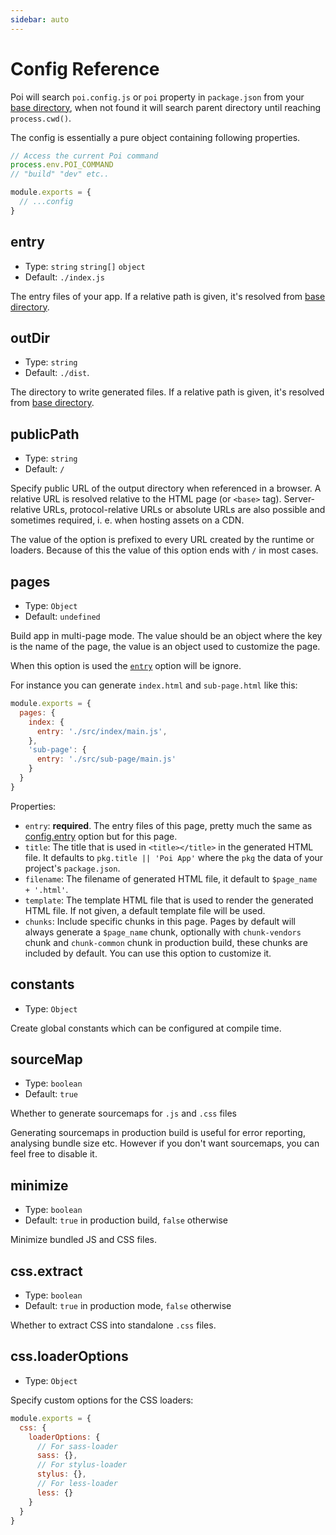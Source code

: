 ```yaml
---
sidebar: auto
---
```


# Config Reference

Poi will search `poi.config.js` or `poi` property in `package.json` from your [base directory](cli.md#base-directory), when not found it will search parent directory until reaching `process.cwd()`.

The config is essentially a pure object containing following properties.

```js
// Access the current Poi command
process.env.POI_COMMAND
// "build" "dev" etc..

module.exports = {
  // ...config
}
```

## entry

- Type: `string` `string[]` `object`
- Default: `./index.js`

The entry files of your app. If a relative path is given, it's resolved from [base directory](cli.md#base-directory).

## outDir

- Type: `string`
- Default: `./dist`.

The directory to write generated files. If a relative path is given, it's resolved from [base directory](cli.md#base-directory).

## publicPath

- Type: `string`
- Default: `/`

Specify public URL of the output directory when referenced in a browser. A relative URL is resolved relative to the HTML page (or `<base>` tag). Server-relative URLs, protocol-relative URLs or absolute URLs are also possible and sometimes required, i. e. when hosting assets on a CDN.

The value of the option is prefixed to every URL created by the runtime or loaders. Because of this the value of this option ends with `/` in most cases.

## pages

- Type: `Object`
- Default: `undefined`

Build app in multi-page mode. The value should be an object where the key is the name of the page, the value is an object used to customize the page.

When this option is used the [`entry`](#entry) option will be ignore.

For instance you can generate `index.html` and `sub-page.html` like this:

```js
module.exports = {
  pages: {
    index: {
      entry: './src/index/main.js',
    },
    'sub-page': {
      entry: './src/sub-page/main.js'
    }
  }
}
```

Properties:

- `entry`: **required**. The entry files of this page, pretty much the same as [config.entry](#entry) option but for this page.
- `title`: The title that is used in `<title></title>` in the generated HTML file. It defaults to `pkg.title || 'Poi App'` where the `pkg` the data of your project's `package.json`.
- `filename`: The filename of generated HTML file, it default to `$page_name + '.html'`.
- `template`: The template HTML file that is used to render the generated HTML file. If not given, a default template file will be used.
- `chunks`: Include specific chunks in this page. Pages by default will always generate a `$page_name` chunk, optionally with `chunk-vendors` chunk and `chunk-common` chunk in production build, these chunks are included by default. You can use this option to customize it.

## constants

- Type: `Object`

Create global constants which can be configured at compile time.

## sourceMap

- Type: `boolean`
- Default: `true`

Whether to generate sourcemaps for `.js` and `.css` files

Generating sourcemaps in production build is useful for error reporting, analysing bundle size etc. However if you don't want sourcemaps, you can feel free to disable it.

## minimize

- Type: `boolean`
- Default: `true` in production build, `false` otherwise

Minimize bundled JS and CSS files.

## css.extract

- Type: `boolean`
- Default: `true` in production mode, `false` otherwise

Whether to extract CSS into standalone `.css` files.

## css.loaderOptions

- Type: `Object`

Specify custom options for the CSS loaders:

```js
module.exports = {
  css: {
    loaderOptions: {
      // For sass-loader
      sass: {},
      // For stylus-loader
      stylus: {},
      // For less-loader
      less: {}
    }
  }
}
```